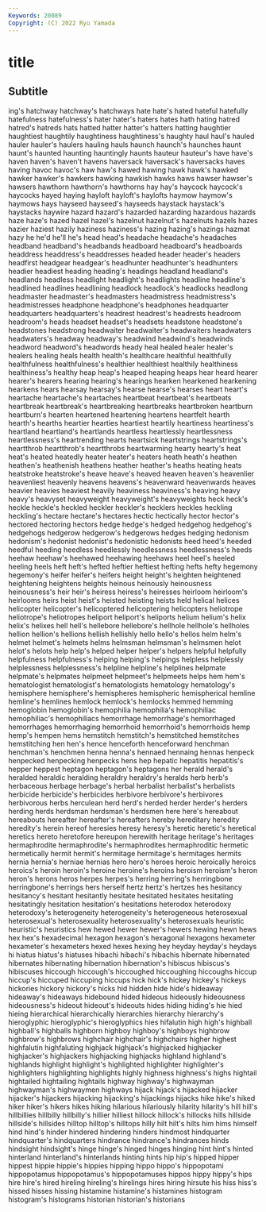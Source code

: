 ```yaml
---
Keywords: 20089
Copyright: (C) 2022 Ryu Yamada
---
```



# title

## Subtitle
ing's hatchway hatchway's hatchways hate
hate's hated hateful hatefully hatefulness hatefulness's hater hater's haters hates
hath hating hatred hatred's hatreds hats hatted hatter hatter's hatters
hatting haughtier haughtiest haughtily haughtiness haughtiness's haughty haul haul's hauled
hauler hauler's haulers hauling hauls haunch haunch's haunches haunt haunt's
haunted haunting hauntingly haunts hauteur hauteur's have have's haven haven's
haven't havens haversack haversack's haversacks haves having havoc havoc's haw
haw's hawed hawing hawk hawk's hawked hawker hawker's hawkers hawking
hawkish hawks haws hawser hawser's hawsers hawthorn hawthorn's hawthorns hay
hay's haycock haycock's haycocks hayed haying hayloft hayloft's haylofts haymow
haymow's haymows hays hayseed hayseed's hayseeds haystack haystack's haystacks haywire
hazard hazard's hazarded hazarding hazardous hazards haze haze's hazed hazel
hazel's hazelnut hazelnut's hazelnuts hazels hazes hazier haziest hazily haziness
haziness's hazing hazing's hazings hazmat hazy he he'd he'll he's
head head's headache headache's headaches headband headband's headbands headboard headboard's
headboards headdress headdress's headdresses headed header header's headers headfirst headgear
headgear's headhunter headhunter's headhunters headier headiest heading heading's headings headland
headland's headlands headless headlight headlight's headlights headline headline's headlined headlines
headlining headlock headlock's headlocks headlong headmaster headmaster's headmasters headmistress headmistress's
headmistresses headphone headphone's headphones headquarter headquarters headquarters's headrest headrest's headrests
headroom headroom's heads headset headset's headsets headstone headstone's headstones headstrong
headwaiter headwaiter's headwaiters headwaters headwaters's headway headway's headwind headwind's headwinds
headword headword's headwords heady heal healed healer healer's healers healing
heals health health's healthcare healthful healthfully healthfulness healthfulness's healthier healthiest
healthily healthiness healthiness's healthy heap heap's heaped heaping heaps hear
heard hearer hearer's hearers hearing hearing's hearings hearken hearkened hearkening
hearkens hears hearsay hearsay's hearse hearse's hearses heart heart's heartache
heartache's heartaches heartbeat heartbeat's heartbeats heartbreak heartbreak's heartbreaking heartbreaks heartbroken
heartburn heartburn's hearten heartened heartening heartens heartfelt hearth hearth's hearths
heartier hearties heartiest heartily heartiness heartiness's heartland heartland's heartlands heartless
heartlessly heartlessness heartlessness's heartrending hearts heartsick heartstrings heartstrings's heartthrob heartthrob's
heartthrobs heartwarming hearty hearty's heat heat's heated heatedly heater heater's
heaters heath heath's heathen heathen's heathenish heathens heather heather's heaths
heating heats heatstroke heatstroke's heave heave's heaved heaven heaven's heavenlier
heavenliest heavenly heavens heavens's heavenward heavenwards heaves heavier heavies heaviest
heavily heaviness heaviness's heaving heavy heavy's heavyset heavyweight heavyweight's heavyweights
heck heck's heckle heckle's heckled heckler heckler's hecklers heckles heckling
heckling's hectare hectare's hectares hectic hectically hector hector's hectored hectoring
hectors hedge hedge's hedged hedgehog hedgehog's hedgehogs hedgerow hedgerow's hedgerows
hedges hedging hedonism hedonism's hedonist hedonist's hedonistic hedonists heed heed's
heeded heedful heeding heedless heedlessly heedlessness heedlessness's heeds heehaw heehaw's
heehawed heehawing heehaws heel heel's heeled heeling heels heft heft's
hefted heftier heftiest hefting hefts hefty hegemony hegemony's heifer heifer's
heifers height height's heighten heightened heightening heightens heights heinous heinously
heinousness heinousness's heir heir's heiress heiress's heiresses heirloom heirloom's heirlooms
heirs heist heist's heisted heisting heists held helical helices helicopter
helicopter's helicoptered helicoptering helicopters heliotrope heliotrope's heliotropes heliport heliport's heliports
helium helium's helix helix's helixes hell hell's hellebore hellebore's hellhole
hellhole's hellholes hellion hellion's hellions hellish hellishly hello hello's hellos
helm helm's helmet helmet's helmets helms helmsman helmsman's helmsmen helot
helot's helots help help's helped helper helper's helpers helpful helpfully
helpfulness helpfulness's helping helping's helpings helpless helplessly helplessness helplessness's helpline
helpline's helplines helpmate helpmate's helpmates helpmeet helpmeet's helpmeets helps hem
hem's hematologist hematologist's hematologists hematology hematology's hemisphere hemisphere's hemispheres hemispheric
hemispherical hemline hemline's hemlines hemlock hemlock's hemlocks hemmed hemming hemoglobin
hemoglobin's hemophilia hemophilia's hemophiliac hemophiliac's hemophiliacs hemorrhage hemorrhage's hemorrhaged hemorrhages
hemorrhaging hemorrhoid hemorrhoid's hemorrhoids hemp hemp's hempen hems hemstitch hemstitch's
hemstitched hemstitches hemstitching hen hen's hence henceforth henceforward henchman henchman's
henchmen henna henna's hennaed hennaing hennas henpeck henpecked henpecking henpecks
hens hep hepatic hepatitis hepatitis's hepper heppest heptagon heptagon's heptagons
her herald herald's heralded heraldic heralding heraldry heraldry's heralds herb
herb's herbaceous herbage herbage's herbal herbalist herbalist's herbalists herbicide herbicide's
herbicides herbivore herbivore's herbivores herbivorous herbs herculean herd herd's herded
herder herder's herders herding herds herdsman herdsman's herdsmen here here's
hereabout hereabouts hereafter hereafter's hereafters hereby hereditary heredity heredity's herein
hereof heresies heresy heresy's heretic heretic's heretical heretics hereto heretofore
hereupon herewith heritage heritage's heritages hermaphrodite hermaphrodite's hermaphrodites hermaphroditic hermetic
hermetically hermit hermit's hermitage hermitage's hermitages hermits hernia hernia's herniae
hernias hero hero's heroes heroic heroically heroics heroics's heroin heroin's
heroine heroine's heroins heroism heroism's heron heron's herons heros herpes
herpes's herring herring's herringbone herringbone's herrings hers herself hertz hertz's
hertzes hes hesitancy hesitancy's hesitant hesitantly hesitate hesitated hesitates hesitating
hesitatingly hesitation hesitation's hesitations heterodox heterodoxy heterodoxy's heterogeneity heterogeneity's heterogeneous
heterosexual heterosexual's heterosexuality heterosexuality's heterosexuals heuristic heuristic's heuristics hew hewed
hewer hewer's hewers hewing hewn hews hex hex's hexadecimal hexagon
hexagon's hexagonal hexagons hexameter hexameter's hexameters hexed hexes hexing hey
heyday heyday's heydays hi hiatus hiatus's hiatuses hibachi hibachi's hibachis
hibernate hibernated hibernates hibernating hibernation hibernation's hibiscus hibiscus's hibiscuses hiccough
hiccough's hiccoughed hiccoughing hiccoughs hiccup hiccup's hiccuped hiccuping hiccups hick
hick's hickey hickey's hickeys hickories hickory hickory's hicks hid hidden
hide hide's hideaway hideaway's hideaways hidebound hided hideous hideously hideousness
hideousness's hideout hideout's hideouts hides hiding hiding's hie hied hieing
hierarchical hierarchically hierarchies hierarchy hierarchy's hieroglyphic hieroglyphic's hieroglyphics hies hifalutin
high high's highball highball's highballs highborn highboy highboy's highboys highbrow
highbrow's highbrows highchair highchair's highchairs higher highest highfalutin highfaluting highjack
highjack's highjacked highjacker highjacker's highjackers highjacking highjacks highland highland's highlands
highlight highlight's highlighted highlighter highlighter's highlighters highlighting highlights highly highness
highness's highs hightail hightailed hightailing hightails highway highway's highwayman highwayman's
highwaymen highways hijack hijack's hijacked hijacker hijacker's hijackers hijacking hijacking's
hijackings hijacks hike hike's hiked hiker hiker's hikers hikes hiking
hilarious hilariously hilarity hilarity's hill hill's hillbillies hillbilly hillbilly's hillier
hilliest hillock hillock's hillocks hills hillside hillside's hillsides hilltop hilltop's
hilltops hilly hilt hilt's hilts him hims himself hind hind's
hinder hindered hindering hinders hindmost hindquarter hindquarter's hindquarters hindrance hindrance's
hindrances hinds hindsight hindsight's hinge hinge's hinged hinges hinging hint
hint's hinted hinterland hinterland's hinterlands hinting hints hip hip's hipped
hipper hippest hippie hippie's hippies hipping hippo hippo's hippopotami hippopotamus
hippopotamus's hippopotamuses hippos hippy hippy's hips hire hire's hired hireling
hireling's hirelings hires hiring hirsute his hiss hiss's hissed hisses
hissing histamine histamine's histamines histogram histogram's histograms historian historian's historians
